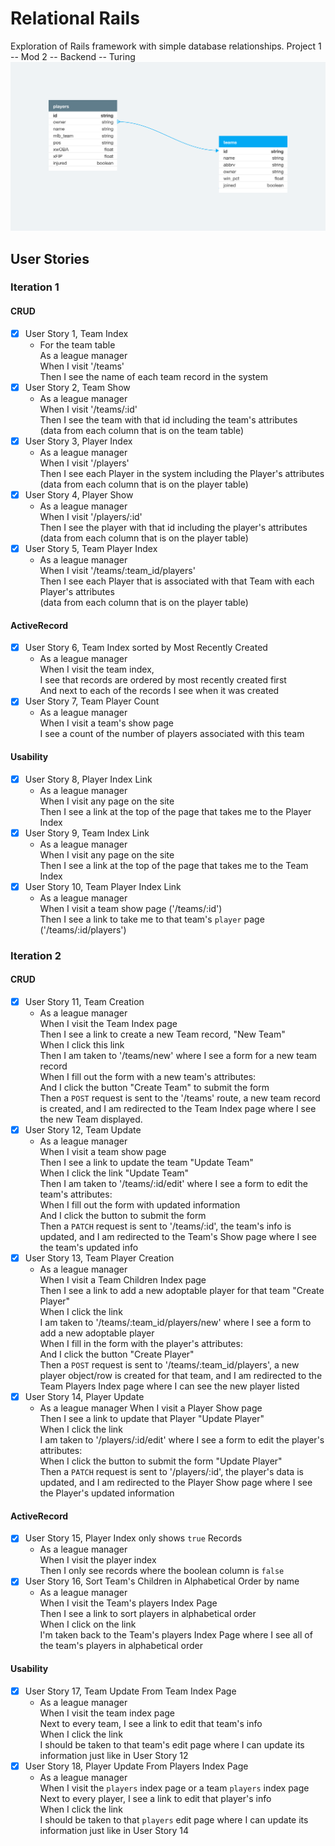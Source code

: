 # Relational Rails

Exploration of Rails framework with simple database relationships.
Project 1 -- Mod 2 -- Backend -- Turing
![rosters.png](rosters.png)

## User Stories

### Iteration 1

#### CRUD

 - [x] User Story 1, Team Index
   - For the team table<br>
     As a league manager<br>
     When I visit '/teams'<br>
     Then I see the name of each team record in the system<br>
 - [x] User Story 2, Team Show
   - As a league manager<br>
     When I visit '/teams/:id'<br>
     Then I see the team with that id including the team's attributes<br>
     (data from each column that is on the team table)
 - [x] User Story 3, Player Index 
   - As a league manager<br>
     When I visit '/players'<br>
     Then I see each Player in the system including the Player's attributes<br>
     (data from each column that is on the player table)
 - [x] User Story 4, Player Show 
   - As a league manager<br>
     When I visit '/players/:id'<br>
     Then I see the player with that id including the player's attributes<br>
     (data from each column that is on the player table)
 - [x] User Story 5, Team Player Index
   - As a league manager<br>
     When I visit '/teams/:team_id/players'<br>
     Then I see each Player that is associated with that Team with each Player's attributes<br>
     (data from each column that is on the player table)

#### ActiveRecord

 - [x] User Story 6, Team Index sorted by Most Recently Created 
   - As a league manager<br>
     When I visit the team index,<br>
     I see that records are ordered by most recently created first<br>
     And next to each of the records I see when it was created<br>
 - [x] User Story 7, Team Player Count
   - As a league manager<br>
     When I visit a team's show page<br>
     I see a count of the number of players associated with this team<br>

#### Usability

 - [x] User Story 8, Player Index Link
   - As a league manager<br>
     When I visit any page on the site<br>
     Then I see a link at the top of the page that takes me to the Player Index<br>
 - [x] User Story 9, Team Index Link
   - As a league manager<br>
     When I visit any page on the site<br>
     Then I see a link at the top of the page that takes me to the Team Index<br>
 - [x] User Story 10, Team Player Index Link
   - As a league manager<br>
     When I visit a team show page ('/teams/:id')<br>
     Then I see a link to take me to that team's `player` page ('/teams/:id/players')

### Iteration 2

#### CRUD
- [x] User Story 11, Team Creation
  - As a league manager<br>
    When I visit the Team Index page<br>
    Then I see a link to create a new Team record, "New Team"<br>
    When I click this link<br>
    Then I am taken to '/teams/new' where I  see a form for a new team record<br>
    When I fill out the form with a new team's attributes:<br>
    And I click the button "Create Team" to submit the form<br>
    Then a `POST` request is sent to the '/teams' route,
    a new team record is created,
    and I am redirected to the Team Index page where I see the new Team displayed.
- [x] User Story 12, Team Update
  - As a league manager<br>
    When I visit a team show page<br>
    Then I see a link to update the team "Update Team"<br>
    When I click the link "Update Team"<br>
    Then I am taken to '/teams/:id/edit' where I  see a form to edit the team's attributes:<br>
    When I fill out the form with updated information<br>
    And I click the button to submit the form<br>
    Then a `PATCH` request is sent to '/teams/:id',
    the team's info is updated,
    and I am redirected to the Team's Show page where I see the team's updated info
- [x] User Story 13, Team Player Creation
  - As a league manager<br>
    When I visit a Team Children Index page<br>
    Then I see a link to add a new adoptable player for that team "Create Player"<br>
    When I click the link<br>
    I am taken to '/teams/:team_id/players/new' where I see a form to add a new adoptable player<br>
    When I fill in the form with the player's attributes:<br>
    And I click the button "Create Player"<br>
    Then a `POST` request is sent to '/teams/:team_id/players',
    a new player object/row is created for that team,
    and I am redirected to the Team Players Index page where I can see the new player listed
- [x] User Story 14, Player Update
  - As a league manager
    When I visit a Player Show page<br>
    Then I see a link to update that Player "Update Player"<br>
    When I click the link<br>
    I am taken to '/players/:id/edit' where I see a form to edit the player's attributes:<br>
    When I click the button to submit the form "Update Player"<br>
    Then a `PATCH` request is sent to '/players/:id',
    the player's data is updated,
    and I am redirected to the Player Show page where I see the Player's updated information

#### ActiveRecord

- [x] User Story 15, Player Index only shows `true` Records
  - As a league manager<br>
    When I visit the player index<br>
    Then I only see records where the boolean column is `false`<br>
- [x] User Story 16, Sort Team's Children in Alphabetical Order by name
  - As a league manager<br>
    When I visit the Team's players Index Page<br>
    Then I see a link to sort players in alphabetical order<br>
    When I click on the link<br>
    I'm taken back to the Team's players Index Page where I see all of the team's players in alphabetical order

#### Usability

- [x] User Story 17, Team Update From Team Index Page
  - As a league manager<br>
    When I visit the team index page<br>
    Next to every team, I see a link to edit that team's info<br>
    When I click the link<br>
    I should be taken to that team's edit page where I can update its information just like in User Story 12
- [x] User Story 18, Player Update From Players Index Page
  - As a league manager<br>
    When I visit the `players` index page or a team `players` index page<br>
    Next to every player, I see a link to edit that player's info<br>
    When I click the link<br>
    I should be taken to that `players` edit page where I can update its information just like in User Story 14
